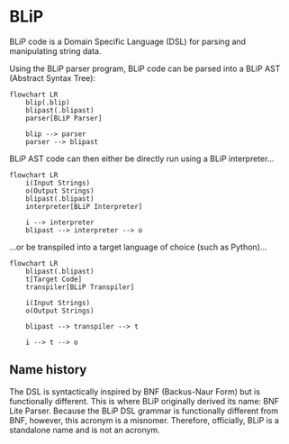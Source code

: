 # BLiP

BLiP code is a Domain Specific Language (DSL) for parsing and manipulating string data.

Using the BLiP parser program, BLiP code can be parsed into a BLiP AST (Abstract Syntax Tree):

```mermaid
flowchart LR
    blip(.blip)
    blipast(.blipast)
    parser[BLiP Parser]

    blip --> parser
    parser --> blipast
```

BLiP AST code can then either be directly run using a BLiP interpreter...

```mermaid
flowchart LR
    i(Input Strings)
    o(Output Strings)
    blipast(.blipast)
    interpreter[BLiP Interpreter]

    i --> interpreter
    blipast --> interpreter --> o
```

...or be transpiled into a target language of choice (such as Python)...

```mermaid
flowchart LR
    blipast(.blipast)
    t[Target Code]
    transpiler[BLiP Transpiler]

    i(Input Strings)
    o(Output Strings)

    blipast --> transpiler --> t

    i --> t --> o
```

## Name history

The DSL is syntactically inspired by BNF (Backus-Naur Form) but is functionally different.
This is where BLiP originally derived its name: BNF Lite Parser.
Because the BLiP DSL grammar is functionally different from BNF, however, this acronym is a misnomer.
Therefore, officially, BLiP is a standalone name and is not an acronym.
